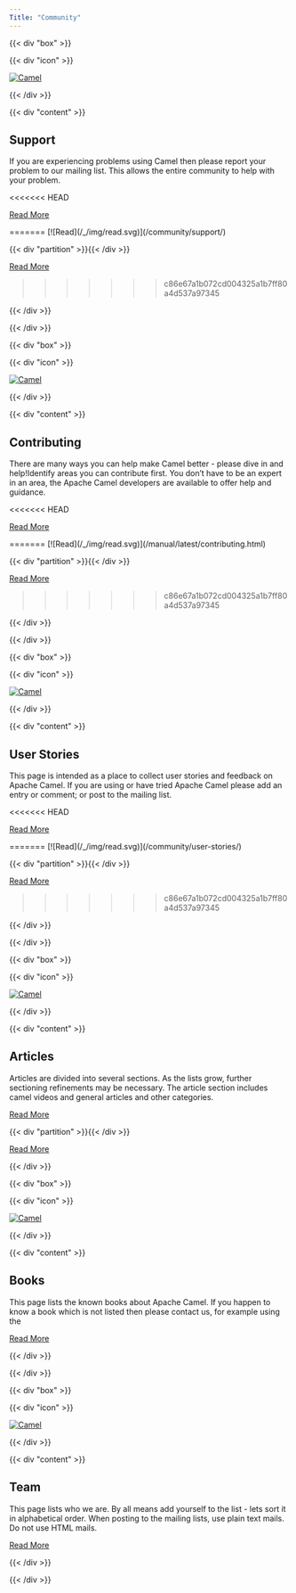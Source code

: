 ```yaml
---
Title: "Community"
---
```


{{< div "box" >}}

{{< div "icon" >}}

[![Camel](/_/img/support.svg)](/community/support/)

{{< /div >}}

{{< div "content" >}}

## Support

If you are experiencing problems using Camel then please report your problem to our mailing list. This allows the entire community to help with your problem. 

<<<<<<< HEAD
<p>
<a class="button-dark" href="/community/support/">Read More</a>
</p>
=======
[![Read](/_/img/read.svg)](/community/support/) 

{{< div "partition" >}}{{< /div >}}

[Read More](/community/support/) 
>>>>>>> c86e67a1b072cd004325a1b7ff80a4d537a97345

{{< /div >}}

{{< /div >}}


{{< div "box" >}}

{{< div "icon" >}}

[![Camel](/_/img/contributing.svg)](/manual/latest/contributing.html)

{{< /div >}}

{{< div "content" >}}

## Contributing

There are many ways you can help make Camel better - please dive in and help!Identify areas you can contribute first. You don’t have to be an expert in an area, the Apache Camel developers are available to offer help and guidance.

<<<<<<< HEAD
<p>
<a class="button-dark" href="/manual/latest/contributing.html">Read More</a>
</p>
=======
[![Read](/_/img/read.svg)](/manual/latest/contributing.html)

{{< div "partition" >}}{{< /div >}}

[Read More](/manual/latest/contributing.html) 
>>>>>>> c86e67a1b072cd004325a1b7ff80a4d537a97345

{{< /div >}}

{{< /div >}}

{{< div "box" >}}

{{< div "icon" >}}

[![Camel](/_/img/user-stories.svg)](/community/user-stories/)

{{< /div >}}

{{< div "content" >}}

## User Stories

This page is intended as a place to collect user stories and feedback on Apache Camel. If you are using or have tried Apache Camel please add an entry or comment; or post to the mailing list.

<<<<<<< HEAD
<p>
<a class="button-dark" href="/community/user-stories/">Read More</a>
</p>
=======
[![Read](/_/img/read.svg)](/community/user-stories/) 

{{< div "partition" >}}{{< /div >}}

[Read More](/community/user-stories/) 
>>>>>>> c86e67a1b072cd004325a1b7ff80a4d537a97345

{{< /div >}}

{{< /div >}}

{{< div "box" >}}

{{< div "icon" >}}

[![Camel](/_/img/articles.svg)](/community/articles/)

{{< /div >}}

{{< div "content" >}}

## Articles

Articles are divided into several sections. As the lists grow, further sectioning refinements may be necessary. The article section includes camel videos and general articles and other categories.

<p>
<a class="button-dark" href="/community/articles/">Read More</a>
</p>

{{< div "partition" >}}{{< /div >}}

[Read More](/community/articles/) 

{{< /div >}}

{{< div "box" >}}

{{< div "icon" >}}

[![Camel](/_/img/books.svg)](/community/books/)

{{< /div >}}

{{< div "content" >}}

## Books

This page lists the known books about Apache Camel. If you happen to know a book which is not listed then please contact us, for example using the 

<p>
<a class="button-dark" href="/community/books/">Read More</a>
</p>

{{< /div >}}

{{< /div >}}

{{< div "box" >}}

{{< div "icon" >}}

[![Camel](/_/img/team.svg)](/community/team/)

{{< /div >}}

{{< div "content" >}}

## Team

This page lists who we are. By all means add yourself to the list - lets sort it in alphabetical order. When posting to the mailing lists, use plain text mails. Do not use HTML mails. 

<p>
<a class="button-dark" href="/community/team/">Read More</a>
</p>

{{< /div >}}

{{< /div >}}

